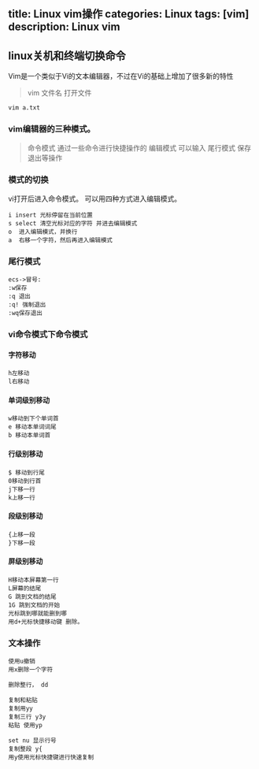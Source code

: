 title: Linux vim操作
categories: Linux
tags: [vim]
description: Linux vim
---



## linux关机和终端切换命令
Vim是一个类似于Vi的文本编辑器，不过在Vi的基础上增加了很多新的特性
<!--more-->

> vim 文件名  打开文件
  
	vim a.txt 	

### vim编辑器的三种模式。
> 命令模式 通过一些命令进行快捷操作的
> 编辑模式 可以输入
> 尾行模式  保存退出等操作

### 模式的切换 
vi打开后进入命令模式。
可以用四种方式进入编辑模式。

	i insert 光标停留在当前位置
	s select 清空光标对应的字符 并进去编辑模式
	o  进入编辑模式，并换行
	a  右移一个字符，然后再进入编辑模式

### 尾行模式

	ecs->冒号:
	:w保存
	:q 退出
	:q! 强制退出
	:wq保存退出

### vi命令模式下命令模式

#### 字符移动 ####

	h左移动
	l右移动

#### 单词级别移动 ####

	w移动到下个单词首
	e 移动本单词词尾
	b 移动本单词首

#### 行级别移动

	$ 移动到行尾
	0移动到行首
	j下移一行
	k上移一行

#### 段级别移动 

	{上移一段
	}下移一段

#### 屏级别移动

	H移动本屏幕第一行
	L屏幕的结尾
	G 跳到文档的结尾
	1G 跳到文档的开始
	光标跳到哪就能删到哪
	用d+光标快捷移动键 删除。
### 文本操作

	使用u撤销
	用x删除一个字符
	
	删除整行， dd
	
	复制和粘贴
	复制用yy
	复制三行 y3y
	粘贴 使用yp
	
	set nu 显示行号
	复制整段 y{
	用y使用光标快捷键进行快速复制

